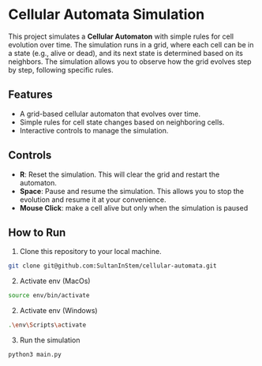 # Cellular Automata Simulation

This project simulates a **Cellular Automaton** with simple rules for cell evolution over time. The simulation runs in a grid, where each cell can be in a state (e.g., alive or dead), and its next state is determined based on its neighbors. The simulation allows you to observe how the grid evolves step by step, following specific rules.

## Features

- A grid-based cellular automaton that evolves over time.
- Simple rules for cell state changes based on neighboring cells.
- Interactive controls to manage the simulation.

## Controls

- **R**: Reset the simulation. This will clear the grid and restart the automaton.
- **Space**: Pause and resume the simulation. This allows you to stop the evolution and resume it at your convenience.
- **Mouse Click**: make a cell alive but only when the simulation is paused


## How to Run

1. Clone this repository to your local machine.

``` bash 
git clone git@github.com:SultanInStem/cellular-automata.git
``` 

2. Activate env (MacOs)
``` bash 
source env/bin/activate
``` 
2. Activate env (Windows)
``` bash 
.\env\Scripts\activate
```
3. Run the simulation 
``` bash 
python3 main.py
```